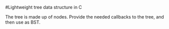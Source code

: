 #Lightweight tree data structure in C

The tree is made up of nodes. Provide the needed callbacks to the tree, and then
use as BST.
